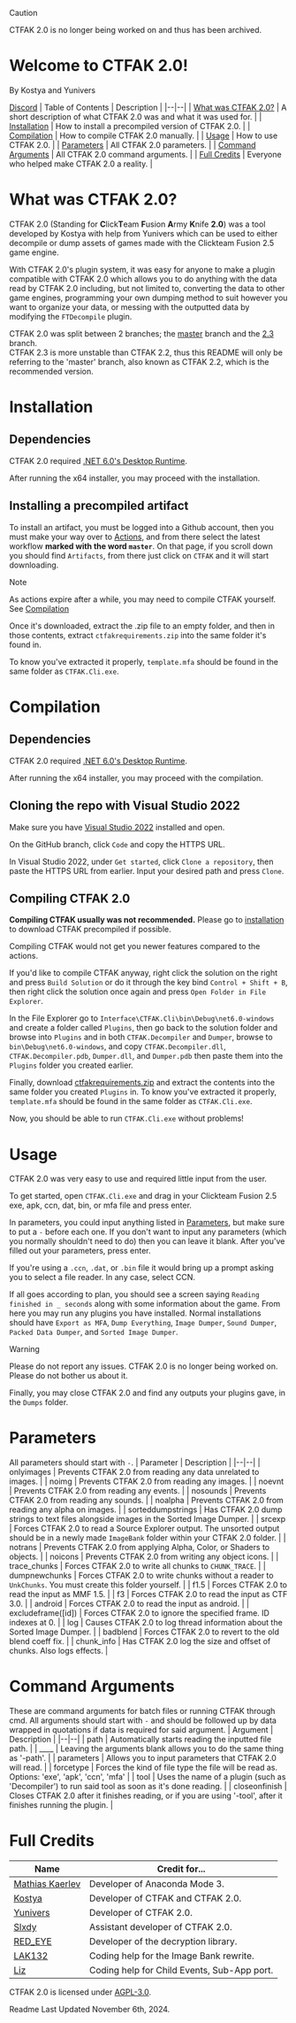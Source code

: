 > [!CAUTION]
> CTFAK 2.0 is no longer being worked on and thus has been archived.

# Welcome to CTFAK 2.0!
By Kostya and Yunivers

[Discord](https://www.discord.com/invite/wsH3KNtvvJ)
| Table of Contents | Description |
|--|--|
| [What was CTFAK 2.0?](https://github.com/CTFAK/CTFAK2.0#what-was-ctfak-20) | A short description of what CTFAK 2.0 was and what it was used for. |
| [Installation](https://github.com/CTFAK/CTFAK2.0#installation) | How to install a precompiled version of CTFAK 2.0. |
| [Compilation](https://github.com/CTFAK/CTFAK2.0#compilation) | How to compile CTFAK 2.0 manually. |
| [Usage](https://github.com/CTFAK/CTFAK2.0#usage) | How to use CTFAK 2.0. |
| [Parameters](https://github.com/CTFAK/CTFAK2.0#parameters) | All CTFAK 2.0 parameters. |
| [Command Arguments](https://github.com/CTFAK/CTFAK2.0#command-arguments) | All CTFAK 2.0 command arguments. |
| [Full Credits](https://github.com/CTFAK/CTFAK2.0#full-credits) | Everyone who helped make CTFAK 2.0 a reality. |

# What was CTFAK 2.0?
CTFAK 2.0 (Standing for **C**lick**T**eam **F**usion **A**rmy **K**nife **2.0**) was a tool developed by Kostya with help from Yunivers which can be used to either decompile or dump assets of games made with the Clickteam Fusion 2.5 game engine.

With CTFAK 2.0's plugin system, it was easy for anyone to make a plugin compatible with CTFAK 2.0 which allows you to do anything with the data read by CTFAK 2.0 including, but not limited to, converting the data to other game engines, programming your own dumping method to suit however you want to organize your data, or messing with the outputted data by modifying the `FTDecompile` plugin.

CTFAK 2.0 was split between 2 branches; the [master](https://github.com/CTFAK/CTFAK2.0/tree/master) branch and the [2.3](https://github.com/CTFAK/CTFAK2.0/tree/CTFAK-2.3) branch.<br/>
CTFAK 2.3 is more unstable than CTFAK 2.2, thus this README will only be referring to the 'master' branch, also known as CTFAK 2.2, which is the recommended version.

# Installation
## Dependencies
CTFAK 2.0 required [.NET 6.0's Desktop Runtime](https://dotnet.microsoft.com/en-us/download/dotnet/6.0).

After running the x64 installer, you may proceed with the installation.
## Installing a precompiled artifact

To install an artifact, you must be logged into a Github account, then you must make your way over to [Actions](https://github.com/CTFAK/CTFAK2.0/actions?query=branch%3Amaster), and from there select the latest workflow **marked with the word `master`**. On that page, if you scroll down you should find `Artifacts`, from there just click on `CTFAK` and it will start downloading.

> [!NOTE]  
> As actions expire after a while, you may need to compile CTFAK yourself. See [Compilation](https://github.com/CTFAK/CTFAK2.0#compilation)

Once it's downloaded, extract the .zip file to an empty folder, and then in those contents, extract `ctfakrequirements.zip` into the same folder it's found in.

To know you've extracted it properly, `template.mfa` should be found in the same folder as `CTFAK.Cli.exe`.

# Compilation
## Dependencies
CTFAK 2.0 required [.NET 6.0's Desktop Runtime](https://dotnet.microsoft.com/en-us/download/dotnet/6.0).

After running the x64 installer, you may proceed with the compilation.

## Cloning the repo with Visual Studio 2022

Make sure you have [Visual Studio 2022](https://visualstudio.microsoft.com/) installed and open.

On the GitHub branch, click `Code` and copy the HTTPS URL.

In Visual Studio 2022, under `Get started`, click `Clone a repository`, then paste the HTTPS URL from earlier. Input your desired path and press `Clone`.

## Compiling CTFAK 2.0

**Compiling CTFAK usually was not recommended.** Please go to [installation](https://github.com/CTFAK/CTFAK2.0#installation) to download CTFAK precompiled if possible.

Compiling CTFAK would not get you newer features compared to the actions.

If you'd like to compile CTFAK anyway, right click the solution on the right and press `Build Solution` or do it through the key bind `Control + Shift + B`, then right click the solution once again and press `Open Folder in File Explorer`.

In the File Explorer go to `Interface\CTFAK.Cli\bin\Debug\net6.0-windows` and create a folder called `Plugins`, then go back to the solution folder and browse into `Plugins` and in both `CTFAK.Decompiler` and `Dumper`, browse to `bin\Debug\net6.0-windows`, and copy `CTFAK.Decompiler.dll`, `CTFAK.Decompiler.pdb`, `Dumper.dll`, and `Dumper.pdb` then paste them into the `Plugins` folder you created earlier.

Finally, download [ctfakrequirements.zip](https://github.com/CTFAK/.github/raw/main/ctfakrequirements.zip) and extract the contents into the same folder you created `Plugins` in. To know you've extracted it properly, `template.mfa` should be found in the same folder as `CTFAK.Cli.exe`.

Now, you should be able to run `CTFAK.Cli.exe` without problems!

# Usage
CTFAK 2.0 was very easy to use and required little input from the user.

To get started, open `CTFAK.Cli.exe` and drag in your Clickteam Fusion 2.5 exe, apk, ccn, dat, bin, or mfa file and press enter.

In parameters, you could input anything listed in [Parameters](https://github.com/CTFAK/CTFAK2.0#parameters), but make sure to put a `-` before each one. If you don't want to input any parameters (which you normally shouldn't need to do) then you can leave it blank. After you've filled out your parameters, press enter.

If you're using a `.ccn`, `.dat`, or `.bin` file it would bring up a prompt asking you to select a file reader. In any case, select CCN.

If all goes according to plan, you should see a screen saying `Reading finished in _ seconds` along with some information about the game. From here you may run any plugins you have installed. Normal installations should have `Export as MFA`, `Dump Everything`, `Image Dumper`, `Sound Dumper`, `Packed Data Dumper`, and `Sorted Image Dumper`.

> [!WARNING]  
> Please do not report any issues. CTFAK 2.0 is no longer being worked on. Please do not bother us about it.

Finally, you may close CTFAK 2.0 and find any outputs your plugins gave, in the `Dumps` folder.

# Parameters
All parameters should start with `-`.
| Parameter | Description |
|--|--|
| onlyimages | Prevents CTFAK 2.0 from reading any data unrelated to images. |
| noimg | Prevents CTFAK 2.0 from reading any images. |
| noevnt | Prevents CTFAK 2.0 from reading any events. |
| nosounds | Prevents CTFAK 2.0 from reading any sounds. |
| noalpha | Prevents CTFAK 2.0 from reading any alpha on images. |
| sorteddumpstrings | Has CTFAK 2.0 dump strings to text files alongside images in the Sorted Image Dumper. |
| srcexp | Forces CTFAK 2.0 to read a Source Explorer output. The unsorted output should be in a newly made `ImageBank` folder within your CTFAK 2.0 folder. |
| notrans | Prevents CTFAK 2.0 from applying Alpha, Color, or Shaders to objects. |
| noicons | Prevents CTFAK 2.0 from writing any object icons. |
| trace_chunks | Forces CTFAK 2.0 to write all chunks to `CHUNK_TRACE`. |
| dumpnewchunks | Forces CTFAK 2.0 to write chunks without a reader to `UnkChunks`. You must create this folder yourself. |
| f1.5 | Forces CTFAK 2.0 to read the input as MMF 1.5. |
| f3 | Forces CTFAK 2.0 to read the input as CTF 3.0. |
| android | Forces CTFAK 2.0 to read the input as android. |
| excludeframe([id]) | Forces CTFAK 2.0 to ignore the specified frame. ID indexes at 0. |
| log | Causes CTFAK 2.0 to log thread information about the Sorted Image Dumper. |
| badblend | Forces CTFAK 2.0 to revert to the old blend coeff fix. |
| chunk_info | Has CTFAK 2.0 log the size and offset of chunks. Also logs effects. |

# Command Arguments
These are command arguments for batch files or running CTFAK through cmd.
All arguments should start with `-` and should be followed up by data wrapped in quotations if data is required for said argument.
| Argument | Description |
|--|--|
| path | Automatically starts reading the inputted file path. |
| ____ | Leaving the arguments blank allows you to do the same thing as '-path'. |
| parameters | Allows you to input parameters that CTFAK 2.0 will read. |
| forcetype | Forces the kind of file type the file will be read as. Options: 'exe', 'apk', 'ccn', 'mfa' |
| tool | Uses the name of a plugin (such as 'Decompiler') to run said tool as soon as it's done reading. |
| closeonfinish | Closes CTFAK 2.0 after it finishes reading, or if you are using '-tool', after it finishes running the plugin. |

# Full Credits
|Name| Credit for... |
|--|--|
| [Mathias Kaerlev](https://github.com/matpow2) | Developer of Anaconda Mode 3. |
| [Kostya](https://github.com/1987kostya1) | Developer of CTFAK and CTFAK 2.0. |
| [Yunivers](https://github.com/AITYunivers) | Developer of CTFAK 2.0. |
| [Slxdy](https://github.com/Slxdy) | Assistant developer of CTFAK 2.0. |
| [RED_EYE](https://github.com/REDxEYE) | Developer of the decryption library. |
| [LAK132](https://github.com/LAK132) | Coding help for the Image Bank rewrite. |
| [Liz](https://github.com/lily-snow-9) | Coding help for Child Events, Sub-App port. |

CTFAK 2.0 is licensed under [AGPL-3.0](https://github.com/CTFAK/CTFAK2.0/blob/master/LICENSE).

Readme Last Updated November 6th, 2024.
